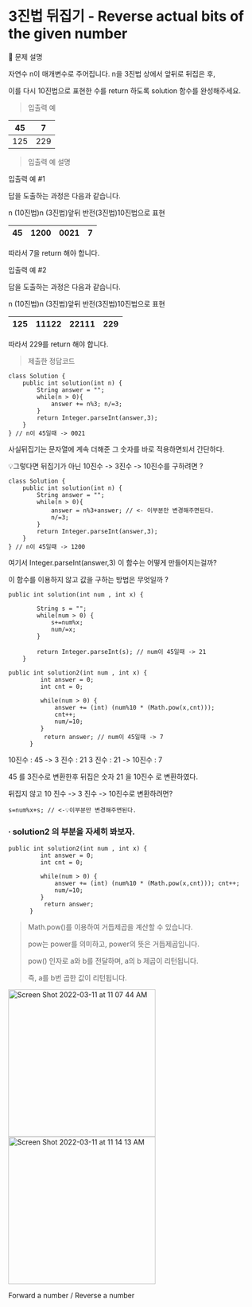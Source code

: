 # 3진법 뒤집기 - Reverse actual bits of the given number

📌 문제 설명 

자연수 n이 매개변수로 주어집니다.
n을 3진법 상에서 앞뒤로 뒤집은 후,
 
이를 다시 10진법으로 표현한 수를 return 하도록 solution 함수를 완성해주세요.
 
>입출력 예

| 45 | 7 |
|--|--|
| 125 | 229 | 
	

>입출력 예 설명

입출력 예 #1

답을 도출하는 과정은 다음과 같습니다.

n (10진법)n (3진법)앞뒤 반전(3진법)10진법으로 표현

| 45 | 1200 | 0021 | 7 |
|--|--|--|--|
			
따라서 7을 return 해야 합니다.

입출력 예 #2

답을 도출하는 과정은 다음과 같습니다.

n (10진법)n (3진법)앞뒤 반전(3진법)10진법으로 표현

| 125 | 11122 | 22111 | 229 |
|--|--|--|--|
			
따라서 229를 return 해야 합니다.

>제출한 정답코드

```
class Solution {
    public int solution(int n) {
        String answer = "";
        while(n > 0){
            answer += n%3; n/=3;
        }
        return Integer.parseInt(answer,3);
    }
} // n이 45일때 -> 0021
```
사실뒤집기는 문자열에 계속 더해준 그 숫자를 바로 적용하면되서 간단하다. 
 
💡그렇다면 뒤집기가 아닌 10진수 -> 3진수 -> 10진수를 구하려면 ? 

```
class Solution {
    public int solution(int n) {
        String answer = "";
        while(n > 0){
            answer = n%3+answer; // <- 이부분만 변경해주면된다.
            n/=3;
        }
        return Integer.parseInt(answer,3);
    }
} // n이 45일때 -> 1200
```

여기서 Integer.parseInt(answer,3) 이 함수는 어떻게 만들어지는걸까?
 
이 함수를 이용하지 않고 값을 구하는 방법은 무엇일까 ?

```
public int solution(int num , int x) { 
	
		String s = "";		
		while(num > 0) {  
		    s+=num%x;
		    num/=x;	     
		}
			
		return Integer.parseInt(s); // num이 45일때 -> 21
	}
```
```
public int solution2(int num , int x) {
		 int answer = 0;
		 int cnt = 0;
	
		 while(num > 0) {
			 answer += (int) (num%10 * (Math.pow(x,cnt))); 
			 cnt++; 
			 num/=10;
		 }
		  return answer; // num이 45일때 -> 7
	  }
```

10진수 : 45   -> 3 진수 : 21
3 진수 : 21    -> 10진수 : 7
 
45 를 3진수로 변환한후 뒤집은 숫자 21 을 10진수 로 변환하였다.
 
뒤집지 않고 10 진수 -> 3 진수 -> 10진수로 변환하려면?
```
s=num%x+s; // <-💡이부분만 변경해주면된다.
```

### ∙ solution2 의 부분을 자세히 봐보자.

```
public int solution2(int num , int x) {
		 int answer = 0;
		 int cnt = 0;
         
		 while(num > 0) {
			 answer += (int) (num%10 * (Math.pow(x,cnt))); cnt++;	
			 num/=10;
		 }
		  return answer;
	  }
```

>Math.pow()를 이용하여 거듭제곱을 계산할 수 있습니다. 
>
>pow는 power를 의미하고, power의 뜻은 거듭제곱입니다.
>
>pow() 인자로 a와 b를 전달하며, a의 b 제곱이 리턴됩니다. 
>
>즉, a를 b번 곱한 값이 리턴됩니다.

<img width="296" alt="Screen Shot 2022-03-11 at 11 07 44 AM" src="https://user-images.githubusercontent.com/91236026/157795097-25c42f18-40d1-405b-b57b-dafa7bc9a16d.png" > <img width="296" alt="Screen Shot 2022-03-11 at 11 14 13 AM" src="https://user-images.githubusercontent.com/91236026/157795102-b8fec26c-f79a-4032-afe8-5083f171b40e.png">

  Forward a number  /  Reverse a number